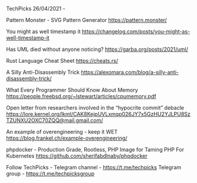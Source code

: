 TechPicks 26/04/2021 -

Pattern Monster - SVG Pattern Generator
https://pattern.monster/

You might as well timestamp it
https://changelog.com/posts/you-might-as-well-timestamp-it

Has UML died without anyone noticing?
https://garba.org/posts/2021/uml/

Rust Language Cheat Sheet
https://cheats.rs/

A Silly Anti-Disassembly Trick
https://alexomara.com/blog/a-silly-anti-disassembly-trick/

What Every Programmer Should Know About Memory
https://people.freebsd.org/~lstewart/articles/cpumemory.pdf

Open letter from researchers involved in the “hypocrite commit” debacle
https://lore.kernel.org/lkml/CAK8KejpUVLxmqp026JY7x5GzHU2YJLPU8SzTZUNXU2OXC70ZQQ@mail.gmail.com/

An example of overengineering - keep it WET
https://blog.frankel.ch/example-overengineering/

phpdocker - Production Grade, Rootless, PHP Image for Taming PHP For Kubernetes
https://github.com/sherifabdlnaby/phpdocker

Follow TechPicks -
Telegram channel - https://t.me/techpicks
Telegram group - https://t.me/techpicksgroup